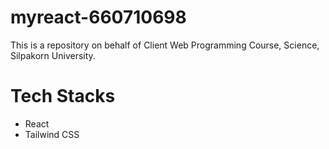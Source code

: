 # myreact-660710698
This is a repository on behalf of Client Web Programming Course, Science, Silpakorn University.
# Tech Stacks
- React
- Tailwind CSS
